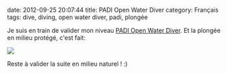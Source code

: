 date: 2012-09-25 20:07:44
title: PADI Open Water Diver
category: Français
tags: dive, diving, open water diver, padi, plongée

Je suis en train de valider mon niveau [PADI Open Water Diver](http://www.amazon.com/gp/product/B003JX0AUK/ref=as_li_ss_tl?ie=UTF8&camp=1789&creative=390957&creativeASIN=B003JX0AUK&linkCode=as2&tag=kevideld-20). Et la plongée en milieu protégé, c'est fait:



![](/static/uploads/2012/09/padi-open-water-diver-photo.jpg)

Reste à valider la suite en milieu naturel ! :)

